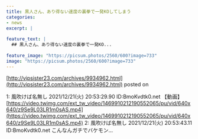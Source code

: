 ```yaml
---
title: 黒人さん、あり得ない速度の裏拳で一発KOしてしまう
categories:
- news
excerpt: |
  
feature_text: |
  ## 黒人さん、あり得ない速度の裏拳で一発KO...
  
feature_image: "https://picsum.photos/2560/600?image=733"
image: "https://picsum.photos/2560/600?image=733"
---
```


[http://vipsister23.com/archives/9934962.html](http://vipsister23.com/archives/9934962.html)
posted on 

<!--more-->

1: 風吹けば名無し 2021/12/21(火) 20:53:29.90 ID:BmoKvdtk0.net 【動画】[https://video.twimg.com/ext_tw_video/1469910212190552065/pu/vid/640x640/z9Se9L03LR1m0sAS.mp4](https://video.twimg.com/ext_tw_video/1469910212190552065/pu/vid/640x640/z9Se9L03LR1m0sAS.mp4) 2: 風吹けば名無し 2021/12/21(火) 20:53:43.11 ID:BmoKvdtk0.net こんなんガチでバケモン...
